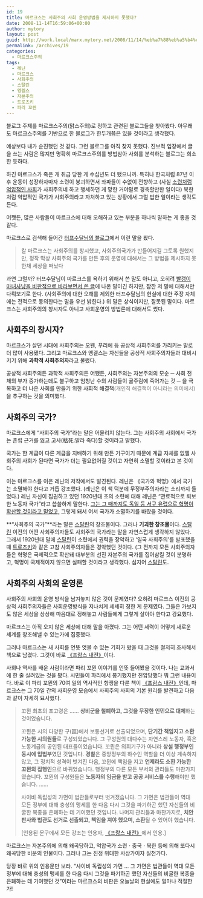 ```yaml
---
id: 19
title: 마르크스는 사회주의 사회 운영방법을 제시하지 못했다?
date: 2008-11-14T16:59:06+00:00
author: mytory
layout: post
guid: http://work.local/marx.mytory.net/2008/11/14/%eb%a7%88%eb%a5%b4%ed%81%ac%ec%8a%a4%eb%8a%94-%ec%82%ac%ed%9a%8c%ec%a3%bc%ec%9d%98-%ec%82%ac%ed%9a%8c-%ec%9a%b4%ec%98%81%eb%b0%a9%eb%b2%95%ec%9d%84-%ec%a0%9c%ec%8b%9c%ed%95%98%ec%a7%80-%eb%aa%bb/
permalink: /archives/19
categories:
  - 마르크스주의
tags:
  - 레닌
  - 마르크스
  - 사회주의
  - 스탈린
  - 엥겔스
  - 자본주의
  - 트로츠키
  - 파리 꼬뮌
---
```

블로그 주제를 마르크스주의(맑스주의)로 정하고 관련된 블로그들을 찾아봤다. 아무래도 마르크스주의를 기반으로 한 블로그가 한두개쯤은 있을 것이라고 생각했다.

예상보다 내가 순진했던 것 같다. 그런 블로그를 아직 찾지 못했다. 진보적 입장에서 글을 쓰는 사람은 많지만 명확히 마르크스주의를 방법삼아 사회를 분석하는 블로그는 희소한 듯하다.

하긴 마르크스가 죽은 개 취급 당한 게 수십년도 더 됐으니까. 특히나 한국처럼 87년 이후 운동이 성장하자마자 소련이 붕괴하면서 좌파들이 수없이 전향하고 (사실 <a href="http://wspaper.org/0_view.php?urn=urn%3Anewsml%3Acounterfire.or.kr%3A20070320T222920%2B0900%3Ac36-capitapALussr%3A1U" target="_blank" title="[옛 소련과 사회주의]로 이동">소련처럼 억압적인 사회</a>가 사회주의네 하고 행세하던 게 망한 거야말로 경축할만한 일이다) 북한처럼 억압적인 국가가 사회주의라고 자처하고 있는 상황에서 그럴 법한 일이라는 생각도 든다.

어쨋든, 많은 사람들이 마르크스에 대해 오해하고 있는 부분을 하나씩 말하는 게 좋을 것 같다.

마르크스로 검색해 들어간 <a href="http://pscsudal.tistory.com/123" target="_blank" title="[수달의 Something else?!의 해당 글]로 이동">터프수달님의 블로그</a>에서 이런 말을 봤다.

> 칼 마르크스는 사회주의를 창시했고, 사회주의국가가 만들어지길 그토록 원했지만, 정작 막상 사회주의 국가를 만든 후의 운영에 대해서는 그 방법을 제시하지 못한채 세상을 떠났다

과연 그럴까? 터프수달님이 마르크스를 욕하기 위해서 쓴 말도 아니고, 오히려 <a href="http://pscsudal.tistory.com/123" target="_blank">빨갱이 마녀사냥을 비판적으로 바라보면서 쓴 글</a>에 나온 말이긴 하지만, 잠깐 저 말에 대해서만 다뤄보기로 한다. (사회주의에 대한 오해를 제외한 터프수달님의 현실에 대한 주장 자체에는 전적으로 동의한다는 말을 우선 밝힌다.) 위 말은 상식이지만, 잘못된 말이다. 마르크스는 사회주의의 창시자도 아니고 사회운영의 방법론에 대해서도 썼다.

## 사회주의 창시자?

마르크스가 살던 시대에 사회주의는 오웬, 푸리에 등 공상적 사회주의를 가리키는 말로 더 많이 사용됐다. 그리고 마르크스와 엥겔스는 자신들을 공상적 사회주의자들과 대비시키기 위해 **과학적 사회주의자**라고 불렀다.

공상적 사회주의든 과학적 사회주의든 어쨌든, 사회주의는 자본주의의 모순 ─ 사회 전체의 부가 증가하는데도 불구하고 엄청난 수의 사람들이 굶주림에 죽어가는 것 ─ 을 극복하고 더 나은 사회를 만들기 위한 사회적 해결책<font color="gray">(개인적 해결책이 아니라는 의미에서)</font>을 추구하는 것을 의미했다.

## 사회주의 국가?

마르크스에게 “사회주의 국가”라는 말은 어울리지 않는다. 그는 사회주의 사회에서 국가는 존립 근거를 잃고 고사(枯死:말라 죽다)할 것이라고 말했다.

국가는 한 계급이 다른 계급을 지배하기 위해 만든 기구이기 때문에 계급 자체를 없앨 사회주의 사회가 된다면 국가가 더는 필요없어질 것이고 자연히 소멸할 것이라고 본 것이다.

이는 마르크스를 이은 레닌의 저작에서도 발견된다. 레닌은 《국가와 혁명》에서 국가는 소멸해야 한다고 거듭 강조했다. (레닌은 이 책 덕분에 무정부주의자라는 소리까지 들었다.) 레닌 자신이 집권하고 있던 1920년대 초의 소련에 대해 레닌은 “관료적으로 퇴보한 노동자 국가”라고 씁쓸하게 말한다. <a href="http://wspaper.org/0_view.php?urn=urn%3Anewsml%3Acounterfire.or.kr%3A20070612T221746%2B0900%3Ac48-RSSR%3A1U" title="[러시아 혁명은 왜 실패했는가?]로 이동" target="_blank">그는 그 때까지도 독일 등 서구 유럽으로 혁명이 확산할 것이라고 믿었고,</a> 그렇게 돼서 어서 국가가 소멸하기를 바랐을 것이다. 

**“사회주의 국가”**라는 말은 <a href="http://wspaper.org/0_view.php?urn=urn%3Anewsml%3Acounterfire.or.kr%3A20070612T222248%2B0900%3Ac48-marxismStaline%3A1U" title="[스탈린주의의 성격]으로 이동" target="_blank">스탈린</a>의 창조물이다. 그러나 **기괴한 창조물**이다. <a href="http://wspaper.org/0_view.php?urn=urn%3Anewsml%3Acounterfire.or.kr%3A20070612T222248%2B0900%3Ac48-marxismStaline%3A1U" title="[스탈린주의의 성격]으로 이동" target="_blank">스탈린</a> 이전의 어떤 사회주의자들도 사회주의 국가라는 말을 자연스럽게 생각하지 않았다. 그래서 1920년대 말에 <a href="http://wspaper.org/0_view.php?urn=urn%3Anewsml%3Acounterfire.or.kr%3A20070612T222248%2B0900%3Ac48-marxismStaline%3A1U" title="[스탈린주의의 성격]으로 이동" target="_blank">스탈린</a>이 소련에서 권력을 장악하고 ‘일국 사회주의’를 발표했을 때 <a href="http://wspaper.org/0_view.php?urn=urn%3Anewsml%3Acounterfire.or.kr%3A20040907T000000%2B0900%3Aw13.0-254" title="[트로츠키는 누구였는가?]로 이동" target="_blank">트로츠키</a>와 같은 고참 사회주의자들은 경악했던 것이다. (그 전까지 모든 사회주의자들은 혁명은 국제적으로 확산돼 대부분의 선진 자본주의 국가를 집어삼킬 것이 분명하고, 혁명이 국제적이지 않으면 실패할 것이라고 생각했다. 심지어 <a href="http://wspaper.org/0_view.php?urn=urn%3Anewsml%3Acounterfire.or.kr%3A20070612T222248%2B0900%3Ac48-marxismStaline%3A1U" title="[스탈린주의의 성격]으로 이동" target="_blank">스탈린</a>도.

## 사회주의 사회의 운영론

사회주의 사회의 운영 방식을 남겨놓지 않은 것이 문제였다? 오히려 마르크스 이전의 공상적 사회주의자들은 사회운영방식을 지나치게 세세히 정한 게 문제였다. 그들은 가보지도 않은 세상을 상상해 마음대로 정해놓고 사람들에게 그렇게 살아야 한다고 강요했다.

마르크스는 아직 오지 않은 세상에 대해 말을 아꼈다. 그는 어떤 세력이 어떻게 새로운 세계를 창조해낼 수 있는가에 집중했다.

그러나 마르크스는 새 사회를 언뜻 엿볼 수 있는 기회가 왔을 때 그것을 철저히 조사해서 책으로 남겼다. 그것이 바로 <a href="http://www.yes24.com/Goods/FTGoodsView.aspx?goodsNo=350982&CategoryNumber=001001010007" title="[Yes24의 프랑스 내전 항목]으로 이동" target="_blank">《프랑스 내전》</a>이다.

사회나 역사를 배운 사람이라면 파리 꼬뮌 이야기를 언뜻 들어봤을 것이다. 나는 교과서에 한 줄 실려있는 것을 봤다. 시민들이 파리에서 봉기했지만 진압당했다 뭐 그런 내용이다. 바로 이 파리 꼬뮌의 70여 일의 역사적인 항쟁을 다룬 책이 <a href="http://www.yes24.com/Goods/FTGoodsView.aspx?goodsNo=350982&CategoryNumber=001001010007" title="[Yes24의 프랑스 내전 항목]으로 이동" target="_blank">《프랑스 내전》</a>인데, 마르크스는 그 70일 간의 사회운영 모습에서 사회주의 사회의 기본 원리를 발견하고 다음과 같이 자세히 묘사했다.

> 꼬뮌 최초의 포고령은 …… **상비군을 철폐하고, 그것을 무장한 인민으로 대체**하는 것이었습니다.
> 
> 꼬뮌은 시의 다양한 구(區)에서 보통선거로 선출되었으며, **단기간 책임지고 소환 가능한 시의원들**로 구성되었습니다. 그 구성원의 대다수는 자연스레 노동자, 혹은 노동계급의 공인된 대표들이었습니다. 꼬뮌은 의회기구가 아니라 **상설 행정부인 동시에 입법부**였던 것입니다. **경찰**은 중앙정부의 하수인 역할을 더 이상 계속하지 않고, 그 정치적 성격이 벗겨진 다음, 꼬뮌에 책임을 지고 **언제라도 소환 가능한 꼬뮌의 집행인**으로 바뀌었습니다. 행정부의 다른 모든 부서의 관리들도 마찬가지였습니다. 꼬뮌의 구성원들은 **노동자의 임금을 받고 공공 서비스를 수행**해야만 했습니다. ……
> 
> 사이비 독립성의 가면이 법관들로부터 벗겨졌습니다. 그 가면은 법관들이 역대 모든 정부에 대해 충성의 맹세를 한 다음 다시 그것을 파기하곤 했던 자신들의 비굴한 복종을 은폐하는 데 기여했던 것입니다. 나머지 관리들과 마찬가지로, **치안판사와 법관도 선거로 선출되고, 책임을 져야 했으며, 소환**될 수 있어야 했습니다.
> 
> <p class="link">
>   [인용된 문구에서 모든 강조는 인용자, <a href="http://www.yes24.com/Goods/FTGoodsView.aspx?goodsNo=350982&CategoryNumber=001001010007" title="[Yes24의 프랑스 내전 항목]으로 이동" target="_blank">《프랑스 내전》</a>에서 인용.]
> </p>

마르크스는 자본주의에 의해 왜곡당하고, 억압국가 소련ㆍ중국ㆍ북한 등에 의해 또다시 왜곡당한 비운의 인물이다. 그러나 그는 진정 위대한 사상가이자 실천가다. 

당장 바로 위의 인용문만 보라. “사이비 독립성의 가면 … 그 가면은 법관들이 역대 모든 정부에 대해 충성의 맹세를 한 다음 다시 그것을 파기하곤 했던 자신들의 비굴한 복종을 은폐하는 데 기여했던 것”이라는 마르크스의 비판은 오늘날의 현실에도 얼마나 적절한가!